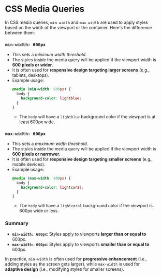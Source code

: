 # CSS Media Queries

In CSS media queries, `min-width` and `max-width` are used to apply styles based on the width of the viewport or the container. Here's the difference between them:

### `min-width: 600px`
- This sets a *minimum width threshold*.
- The styles inside the media query will be applied if the viewport width is **600 pixels or wider**.
- It is often used for **responsive design targeting larger screens** (e.g., tablets, desktops).
- Example usage:
  ```css
  @media (min-width: 600px) {
    body {
      background-color: lightblue;
    }
  }
  ```
  - The `body` will have a `lightblue` background color if the viewport is at least 600px wide.

### `max-width: 600px`
- This sets a *maximum width threshold*.
- The styles inside the media query will be applied if the viewport width is **600 pixels or narrower**.
- It is often used for **responsive design targeting smaller screens** (e.g., mobile devices).
- Example usage:
  ```css
  @media (max-width: 600px) {
    body {
      background-color: lightcoral;
    }
  }
  ```
  - The `body` will have a `lightcoral` background color if the viewport is 600px wide or less.

### Summary
- **`min-width: 600px`**: Styles apply to viewports **larger than or equal to** 600px.
- **`max-width: 600px`**: Styles apply to viewports **smaller than or equal to** 600px.

In practice, `min-width` is often used for **progressive enhancement** (i.e., adding styles as the screen gets larger), while `max-width` is used for **adaptive design** (i.e., modifying styles for smaller screens).